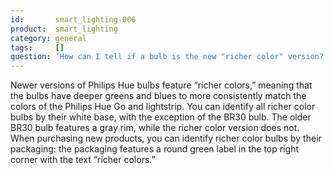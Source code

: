 ```yaml
---
id:       smart_lighting-006
product:  smart_lighting
category: general
tags:     []
question: 'How can I tell if a bulb is the new "richer color" version?'
---
```


Newer versions of Philips Hue bulbs feature “richer colors,” meaning that the bulbs have deeper greens and blues to more consistently match the colors of the Philips Hue Go and lightstrip. You can identify all richer color bulbs by their white base, with the exception of the BR30 bulb. The older BR30 bulb features a gray rim, while the richer color version does not.
When purchasing new products, you can identify richer color bulbs by their packaging: the packaging features a round green label in the top right corner with the text “richer colors.”
